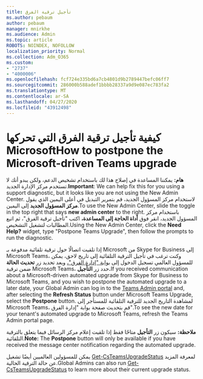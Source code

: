 ```yaml
---
title: تأجيل ترقية الفرق
ms.author: pebaum
author: pebaum
manager: mnirkhe
ms.audience: Admin
ms.topic: article
ROBOTS: NOINDEX, NOFOLLOW
localization_priority: Normal
ms.collection: Adm_O365
ms.custom:
- "2737"
- "4000006"
ms.openlocfilehash: fcf724e335bd6a7cb4801d9b2789447befc06ff7
ms.sourcegitcommit: 286000b588adef1bbbb28337a9d9e087ec783fa2
ms.translationtype: MT
ms.contentlocale: ar-SA
ms.lasthandoff: 04/27/2020
ms.locfileid: "43912498"
---
```

# <a name="how-to-postpone-the-microsoft-driven-teams-upgrade"></a><span data-ttu-id="0913d-102">كيفية تأجيل ترقية الفرق التي تحركها Microsoft</span><span class="sxs-lookup"><span data-stu-id="0913d-102">How to postpone the Microsoft-driven Teams upgrade</span></span>

<span data-ttu-id="0913d-103">**هام:** يمكننا المساعدة في إصلاح هذا لك باستخدام تشخيص الدعم، ولكن يبدو أنك لا تستخدم مركز الإدارة الجديد.</span><span class="sxs-lookup"><span data-stu-id="0913d-103">**Important**: We can help fix this for you using a support diagnostic, but it looks like you are not using the New Admin Center.</span></span> <span data-ttu-id="0913d-104">لاستخدام مركز المسؤول الجديد، قم بتمرير التبديل في أعلى اليمين الذي يقول **مركز المسؤول الجديد** إلى اليمين.</span><span class="sxs-lookup"><span data-stu-id="0913d-104">To use the New Admin Center, slide the toggle in the top right that says **new admin center** to the right.</span></span> <span data-ttu-id="0913d-105">باستخدام مركز المسؤول الجديد، انقر فوق **أداة الحاجة إلى المساعدة،** اكتب "تأجيل ترقية الفرق"، ثم اتبع المطالبات لتشغيل التشخيص.</span><span class="sxs-lookup"><span data-stu-id="0913d-105">Using the New Admin Center, click the **Need Help?** widget, type "Postpone Teams Upgrade", then follow the prompts to run the diagnostic.</span></span>

<span data-ttu-id="0913d-106">إذا تلقيت اتصالًا حول ترقية تلقائية مدفوعة بـ Microsoft من Skype for Business إلى Microsoft Teams، وكنت ترغب في تأجيل الترقية التلقائية إلى تاريخ لاحق، يمكن للمسؤول العالمي تسجيل الدخول إلى [بوابة "إدارة الفرق"،](https://admin.teams.microsoft.com/dashboard) وبعد تحديد زر **تحديث الحالة** ضمن ترقية Microsoft Teams، حدد زر **التأجيل.**</span><span class="sxs-lookup"><span data-stu-id="0913d-106">If you received communication about a Microsoft-driven automated upgrade from Skype for Business to Microsoft Teams, and you wish to postpone the automated upgrade to a later date, your Global Admin can log in to the [Teams Admin portal](https://admin.teams.microsoft.com/dashboard) and, after selecting the **Refresh Status** button under Microsoft Teams Upgrade, select the **Postpone** button.</span></span> <span data-ttu-id="0913d-107">لمشاهدة التاريخ الجديد للترقية التلقائية للمستأجر إلى Microsoft Teams، قم بتحديث صفحة بوابة "إدارة الفرق".</span><span class="sxs-lookup"><span data-stu-id="0913d-107">To see the new date for your tenant's automated upgrade to Microsoft Teams, refresh the Teams Admin portal page.</span></span>

<span data-ttu-id="0913d-108">**ملاحظة:** سيكون زر **التأجيل** متاحًا فقط إذا تلقيت إعلام مركز الرسائل فيما يتعلق بالترقية التلقائية.</span><span class="sxs-lookup"><span data-stu-id="0913d-108">**Note:** The **Postpone** button will only be available if you have received the message center notification regarding the automated upgrade.</span></span> 

<span data-ttu-id="0913d-109">يمكن للمسؤولين العالميين أيضًا تشغيل [Get-CsTeamsUpgradeStatus](https://docs.microsoft.com/powershell/module/skype/get-csteamsupgradestatus?view=skype-ps) لمعرفة المزيد عن حالة الترقية الحالية.</span><span class="sxs-lookup"><span data-stu-id="0913d-109">Global Admins can also run [Get-CsTeamsUpgradeStatus](https://docs.microsoft.com/powershell/module/skype/get-csteamsupgradestatus?view=skype-ps) to learn more about their current upgrade status.</span></span>
